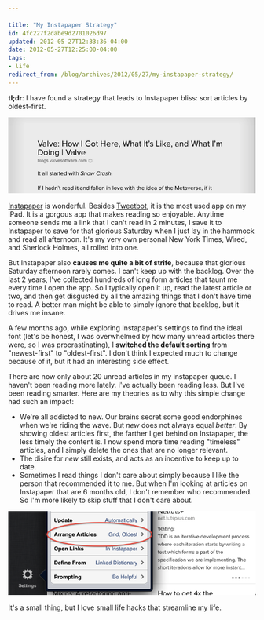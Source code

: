 ```yaml
---

title: "My Instapaper Strategy"
id: 4fc227f2dabe9d2701026d97
updated: 2012-05-27T12:33:36-04:00
date: 2012-05-27T12:25:00-04:00
tags:
- life
redirect_from: /blog/archives/2012/05/27/my-instapaper-strategy/
---
```


**tl;dr**: I have found a strategy that leads to Instapaper bliss: sort articles by oldest-first.

<img src="/images/IMG_0019.PNG" alt="Screenshot of Instapaper article">

[Instapaper](http://instapaper.com/) is wonderful. Besides [Tweetbot](http://tapbots.com/software/tweetbot/), it is the most used app on my iPad. It is a gorgous app that makes reading so enjoyable. Anytime someone sends me a link that I can't read in 2 minutes, I save it to Instapaper to save for that glorious Saturday when I just lay in the hammock and read all afternoon. It's my very own personal New York Times, Wired, and Sherlock Holmes, all rolled into one.

But Instapaper also **causes me quite a bit of strife**, because that glorious Saturday afternoon rarely comes. I can't keep up with the backlog. Over the last 2 years, I've collected hundreds of long form articles that taunt me every time I open the app. So I typically open it up, read the latest article or two, and then get disgusted by all the amazing things that I don't have time to read. A better man might be able to simply ignore that backlog, but it drives me insane.

A few months ago, while exploring Instapaper's settings to find the ideal font (let's be honest, I was overwhelmed by how many unread articles there were, so I was procrastinating), I **switched the default sorting** from "newest-first" to "oldest-first". I don't think I expected much to change because of it, but it had an interesting side effect.

There are now only about 20 unread articles in my instapaper queue. I haven't been reading more lately. I've actually been reading less. But I've been reading smarter. Here are my theories as to why this simple change had such an impact:

-   We're all addicted to new. Our brains secret some good endorphines when we're riding the wave. But *new* does not always equal *better*. By showing oldest articles first, the farther I get behind on Instapaper, the less timely the content is. I now spend more time reading "timeless" articles, and I simply delete the ones that are no longer relevant.
-   The disire for *new* still exists, and acts as an incentive to keep up to date.
-   Sometimes I read things I don't care about simply because I like the person that recommended it to me. But when I'm looking at articles on Instapaper that are 6 months old, I don't remember who recommended. So I'm more likely to skip stuff that I don't care about.

<img src="/images/IMG_0021.PNG" alt="Screenshot of Instapaper settings">

It's a small thing, but I love small life hacks that streamline my life.
